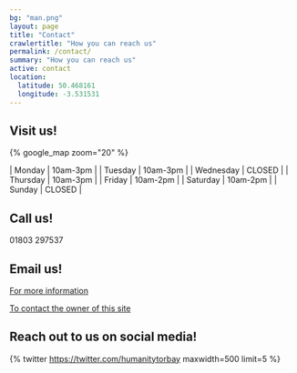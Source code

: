 ```yaml
---
bg: "man.png"
layout: page
title: "Contact"
crawlertitle: "How you can reach us"
permalink: /contact/
summary: "How you can reach us"
active: contact
location:
  latitude: 50.468161
  longitude: -3.531531
---
```


## Visit us!

{% google_map zoom="20" %}
&nbsp;

| Monday | 10am-3pm |
| Tuesday | 10am-3pm |
| Wednesday | CLOSED |
| Thursday | 10am-3pm |
| Friday | 10am-2pm |
| Saturday | 10am-2pm |
| Sunday | CLOSED |

## Call us! 
01803 297537

## Email us!

[For more information](mailto:information@humanitytorbay.org.uk)

[To contact the owner of this site](mailto:{{site.email}})

## Reach out to us on social media!

{% twitter https://twitter.com/humanitytorbay maxwidth=500 limit=5 %}